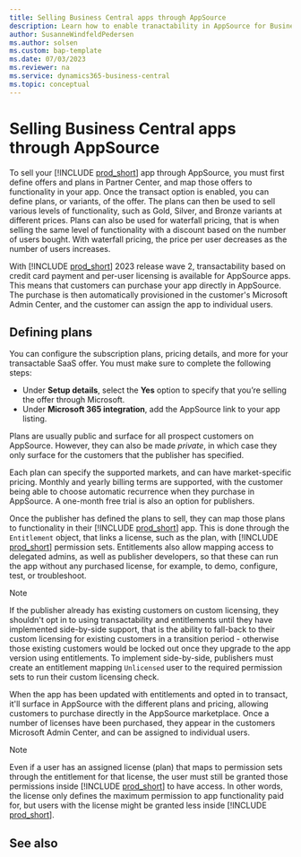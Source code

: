 ```yaml
---
title: Selling Business Central apps through AppSource
description: Learn how to enable tranactability in AppSource for Business Central apps.
author: SusanneWindfeldPedersen
ms.author: solsen
ms.custom: bap-template
ms.date: 07/03/2023
ms.reviewer: na
ms.service: dynamics365-business-central
ms.topic: conceptual
---
```


# Selling Business Central apps through AppSource

To sell your [!INCLUDE [prod_short](includes/prod_short.md)] app through AppSource, you must first define offers and plans in Partner Center, and map those offers to functionality in your app. Once the transact option is enabled, you can define plans, or variants, of the offer. The plans can then be used to sell various levels of functionality, such as Gold, Silver, and Bronze variants at different prices. Plans can also be used for waterfall pricing, that is when selling the same level of functionality with a discount based on the number of users bought. With waterfall pricing, the price per user decreases as the number of users increases.

With [!INCLUDE [prod_short](includes/prod_short.md)] 2023 release wave 2, transactability based on credit card payment and per-user licensing is available for AppSource apps. This means that customers can purchase your app directly in AppSource. The purchase is then automatically provisioned in the customer's Microsoft Admin Center, and the customer can assign the app to individual users.

## Defining plans

You can configure the subscription plans, pricing details, and more for your transactable SaaS offer. You must make sure to complete the following steps: 

- Under **Setup details**, select the **Yes** option to specify that you’re selling the offer through Microsoft. 
- Under **Microsoft 365 integration**, add the AppSource link to your app listing.

Plans are usually public and surface for all prospect customers on AppSource. However, they can also be made *private*, in which case they only surface for the customers that the publisher has specified.

Each plan can specify the supported markets, and can have market-specific pricing. Monthly and yearly billing terms are supported, with the customer being able to choose automatic recurrence when they purchase in AppSource. A one-month free trial is also an option for publishers. 

Once the publisher has defined the plans to sell, they can map those plans to functionality in their [!INCLUDE [prod_short](includes/prod_short.md)] app. This is done through the `Entitlement` object, that links a license, such as the plan, with [!INCLUDE [prod_short](includes/prod_short.md)] permission sets. Entitlements also allow mapping access to delegated admins, as well as publisher developers, so that these can run the app without any purchased license, for example, to demo, configure, test, or troubleshoot.

> [!NOTE]  
> If the publisher already has existing customers on custom licensing, they shouldn't opt in to using transactability and entitlements until they have implemented side-by-side support, that is the ability to fall-back to their custom licensing for existing customers in a transition period - otherwise those existing customers would be locked out once they upgrade to the app version using entitlements. To implement side-by-side, publishers must create an entitlement mapping `Unlicensed` user to the required permission sets to run their custom licensing check. 

When the app has been updated with entitlements and opted in to transact, it'll surface in AppSource with the different plans and pricing, allowing customers to purchase directly in the AppSource marketplace. Once a number of licenses have been purchased, they appear in the customers Microsoft Admin Center, and can be assigned to individual users.

> [!NOTE]  
> Even if a user has an assigned license (plan) that maps to permission sets through the entitlement for that license, the user must still be granted those permissions inside [!INCLUDE [prod_short](includes/prod_short.md)] to have access. In other words, the license only defines the maximum permission to app functionality paid for, but users with the license might be granted less inside [!INCLUDE [prod_short](includes/prod_short.md)].

## See also

[]()